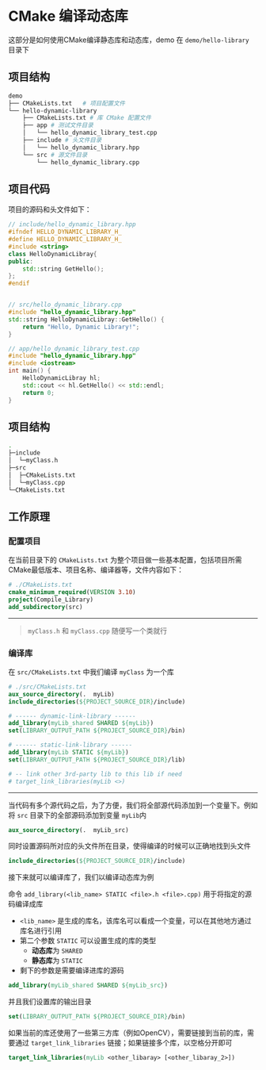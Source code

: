 # CMake 编译动态库

这部分是如何使用CMake编译静态库和动态库，demo 在 `demo/hello-library` 目录下


## 项目结构

```bash
demo
├── CMakeLists.txt   # 项目配置文件
└── hello-dynamic-library
    ├── CMakeLists.txt # 库 CMake 配置文件
    ├── app # 测试文件目录
    │   └── hello_dynamic_library_test.cpp
    ├── include # 头文件目录
    │   └── hello_dynamic_library.hpp
    └── src # 源文件目录
        └── hello_dynamic_library.cpp

```

## 项目代码

项目的源码和头文件如下：

```cpp
// include/hello_dynamic_library.hpp
#ifndef HELLO_DYNAMIC_LIBRARY_H_
#define HELLO_DYNAMIC_LIBRARY_H_
#include <string>
class HelloDynamicLibray{
public:
    std::string GetHello();
};
#endif


// src/hello_dynamic_library.cpp
#include "hello_dynamic_library.hpp"
std::string HelloDynamicLibray::GetHello() {
    return "Hello, Dynamic Library!";
}
```

```cpp
// app/hello_dynamic_library_test.cpp
#include "hello_dynamic_library.hpp"
#include <iostream>
int main() {
    HelloDynamicLibray hl;
    std::cout << hl.GetHello() << std::endl;
    return 0;
}
```


## 项目结构
```bash
.
├─include
│  └─myClass.h
├─src
│  ├─CMakeLists.txt
│  └─myClass.cpp
└─CMakeLists.txt
```

## 工作原理
### 配置项目
在当前目录下的 `CMakeLists.txt` 为整个项目做一些基本配置，包括项目所需CMake最低版本、项目名称、编译器等，文件内容如下：
```cmake
# ./CMakeLists.txt
cmake_minimum_required(VERSION 3.10)
project(Compile_Library)
add_subdirectory(src)
```
---
> `myClass.h` 和 `myClass.cpp` 随便写一个类就行

### 编译库


在 `src/CMakeLists.txt` 中我们编译 `myClass` 为一个库
```cmake
# ./src/CMakeLists.txt
aux_source_directory(.  myLib)
include_directories(${PROJECT_SOURCE_DIR}/include)

# ------ dynamic-link-library ------
add_library(myLib_shared SHARED ${myLib})
set(LIBRARY_OUTPUT_PATH ${PROJECT_SOURCE_DIR}/bin)

# ------ static-link-library ------
add_library(myLib STATIC ${myLib})
set(LIBRARY_OUTPUT_PATH ${PROJECT_SOURCE_DIR}/lib)

# -- link other 3rd-party lib to this lib if need
# target_link_libraries(myLib <>)
```
---
当代码有多个源代码之后，为了方便，我们将全部源代码添加到一个变量下。例如将 `src` 目录下的全部源码添加到变量 `myLib`内 
```cmake
aux_source_directory(.  myLib_src)
```

同时设置源码所对应的头文件所在目录，使得编译的时候可以正确地找到头文件
```cmake
include_directories(${PROJECT_SOURCE_DIR}/include)
```

接下来就可以编译库了，我们以编译动态库为例

命令 `add_library(<lib_name> STATIC <file>.h <file>.cpp)` 用于将指定的源码编译成库
- `<lib_name>` 是生成的库名，该库名可以看成一个变量，可以在其他地方通过库名进行引用
- 第二个参数 `STATIC` 可以设置生成的库的类型
  - **动态库**为 `SHARED`
  - **静态库**为 `STATIC`
- 剩下的参数是需要编译进库的源码

```cmake
add_library(myLib_shared SHARED ${myLib_src})
```

并且我们设置库的输出目录
```cmake
set(LIBRARY_OUTPUT_PATH ${PROJECT_SOURCE_DIR}/bin)
```

如果当前的库还使用了一些第三方库（例如OpenCV），需要链接到当前的库，需要通过 `target_link_libraries` 链接；如果链接多个库，以空格分开即可
```cmake
target_link_libraries(myLib <other_libaray> [<other_libaray_2>])
```
